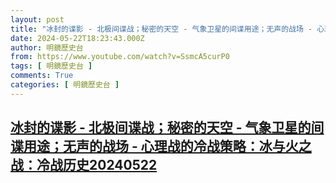 ```yaml
---
layout: post
title: "冰封的谍影 - 北极间谍战；秘密的天空 - 气象卫星的间谍用途；无声的战场 - 心理战的冷战策略：冰与火之战：冷战历史20240522"
date: 2024-05-22T18:23:43.000Z
author: 明鏡歷史台
from: https://www.youtube.com/watch?v=SsmcA5curP0
tags: [ 明鏡歷史台 ]
comments: True
categories: [ 明鏡歷史台 ]
---
```

<!--1716402223000-->
[冰封的谍影 - 北极间谍战；秘密的天空 - 气象卫星的间谍用途；无声的战场 - 心理战的冷战策略：冰与火之战：冷战历史20240522](https://www.youtube.com/watch?v=SsmcA5curP0)
------

<div>

</div>
